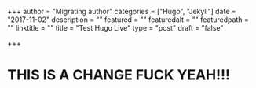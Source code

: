 +++
author = "Migrating author"
categories = ["Hugo", "Jekyll"]
date = "2017-11-02"
description = ""
featured = ""
featuredalt = ""
featuredpath = ""
linktitle = ""
title = "Test Hugo Live"
type = "post"
draft = "false"

+++

# THIS IS A CHANGE FUCK YEAH!!!
